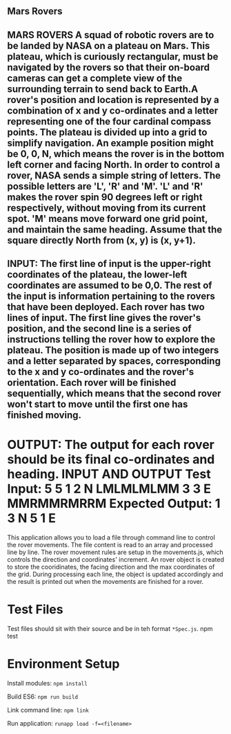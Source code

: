 Mars Rovers
---
MARS ROVERS
A squad of robotic rovers are to be landed by NASA on a plateau on Mars. This plateau, which is curiously rectangular, must be navigated by the rovers so that their on-board cameras can get a complete view of the surrounding terrain to send back to Earth.A rover's position and location is represented by a combination of x and y co-ordinates and a letter representing one of the four cardinal compass points. The plateau is divided up into a grid to simplify navigation. An example position might be 0, 0, N, which means the rover is in the bottom left corner and facing North. In order to control a rover, NASA sends a simple string of letters. The possible letters are 'L', 'R' and 'M'. 'L' and 'R' makes the rover spin 90 degrees left or right respectively, without moving from its current spot. 'M' means move forward one grid point, and maintain the same heading. Assume that the square directly North from (x, y) is (x, y+1).
---
INPUT:
The first line of input is the upper-right coordinates of the plateau, the lower-left coordinates are assumed to be 0,0.
The rest of the input is information pertaining to the rovers that have been deployed. Each rover has two lines of input. The first line gives the rover's position, and the second line is a series of instructions telling the rover how to explore the plateau.
The position is made up of two integers and a letter separated by spaces, corresponding to the x and y co-ordinates and the rover's orientation.
Each rover will be finished sequentially, which means that the second rover won't start to move until the first one has finished moving.
---
OUTPUT:
The output for each rover should be its final co-ordinates and heading.
INPUT AND OUTPUT
Test Input:
5 5
1 2 N
LMLMLMLMM
3 3 E
MMRMMRMRRM
Expected Output:
1 3 N
5 1 E
==========

This application allows you to load a file through command line to control the rover movements. 
The file content is read to an array and processed line by line. The rover movement rules are setup in the movements.js, which controls the direction and coordinates' increment. An rover object is created to store the cooridinates, the facing direction and the max coordinates of the grid. 
During processing each line, the object is updated accordingly and the result is printed out when the movements are finished for a rover.

# Test Files

Test files should sit with their source and be in teh format `*Spec.js`.
  npm test

# Environment Setup

Install modules: `npm install`

Build ES6: `npm run build`

Link command line: `npm link`

Run application: `runapp load -f=<filename>`


